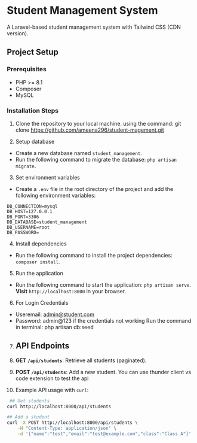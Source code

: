 # Student Management System

A Laravel-based student management system with Tailwind CSS (CDN version).

## Project Setup

### Prerequisites
- PHP >= 8.1
- Composer
- MySQL

### Installation Steps
1. Clone the repository to your local machine.
using the command: git clone https://github.com/ameena296/student-magement.git

2. Setup database
- Create a new database named `student_management`.
- Run the following command to migrate the database: `php artisan migrate`.

3. Set environment variables
- Create a `.env` file in the root directory of the project and add the following environment variables:
```
DB_CONNECTION=mysql
DB_HOST=127.0.0.1
DB_PORT=3306
DB_DATABASE=student_management
DB_USERNAME=root
DB_PASSWORD=
```

4. Install dependencies
- Run the following command to install the project dependencies: `composer install`.

5. Run the application
- Run the following command to start the application: `php artisan serve`.
**Visit** `http://localhost:8000` in your browser.

6. For Login Credentials
- Useremail: admin@student.com
- Password: admin@123
if the credentials not working 
Run the command in terminal: php artisan db:seed

7. ## API Endpoints

1. **GET `/api/students`**: Retrieve all students (paginated).
2. **POST `/api/students`**: Add a new student.
You can use thunder client vs code extension to test the api

8. Example API usage with `curl`:
```bash
 ## Get students
curl http://localhost:8000/api/students

## Add a student
curl -X POST http://localhost:8000/api/students \
    -H "Content-Type: application/json" \
    -d '{"name":"test","email":"test@example.com","class":"Class A"}'